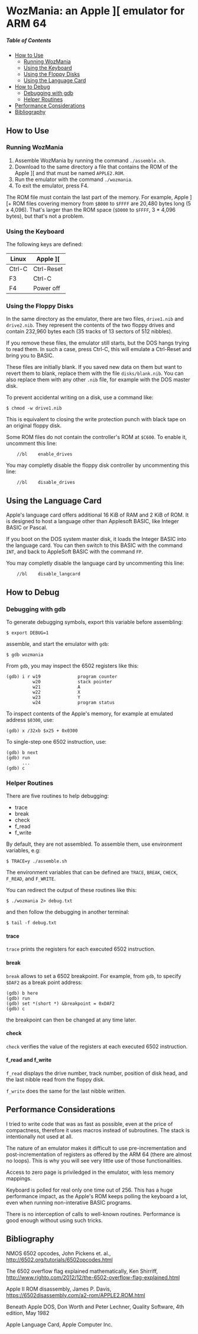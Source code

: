 # WozMania: an Apple ][ emulator for ARM 64

##### Table of Contents

 * [How to Use](#use)
    * [Running WozMania](#run)
    * [Using the Keyboard](#keyboard)
    * [Using the Floppy Disks](#floppy)
    * [Using the Language Card](#language)
 * [How to Debug](#debug)
    * [Debugging with gdb](#gdb)
    * [Helper Routines](#helpers)
 * [Performance Considerations](#performance)
 * [Bibliography](#biblio)


<a name="use"/>

## How to Use


<a name="run"/>

### Running WozMania

1. Assemble WozMania by running the command `./assemble.sh`.
2. Download to the same directory a file that contains the
   ROM of the Apple ]\[ and that must be named `APPLE2.ROM`.
3. Run the emulator with the command `./wozmania`.
4. To exit the emulator, press F4.

The ROM file must contain the last part of the memory. For example,
Apple ]\[+ ROM files covering memory from `$B000` to `$FFFF` are
20,480 bytes long (5 x 4,096). That's larger than the ROM space
(`$D000` to `$FFFF`, 3 * 4,096 bytes), but that's not a problem.


<a name="keyboard"/>

### Using the Keyboard

The following keys are defined:

| Linux  | Apple ]\[  |
| ------ | ---------- |
| Ctrl-C | Ctrl-Reset |
| F3     | Ctrl-C     |
| F4     | Power off  |


<a name="floppy"/>

### Using the Floppy Disks

In the same directory as the emulator, there are two files, `drive1.nib`
and `drive2.nib`. They represent the contents of the two floppy drives
and contain 232,960 bytes each (35 tracks of 13 sectors of 512 nibbles).

If you remove these files, the emulator still starts, but the DOS hangs
trying to read them. In such a case, press Ctrl-C, this will emulate
a Ctrl-Reset and bring you to BASIC.

These files are initially blank. If you saved new data on them but want
to revert them to blank, replace them with the file `disks/blank.nib`.
You can also replace them with any other `.nib` file, for example with
the DOS master disk.

To prevent accidental writing on a disk, use a command like:
```
$ chmod -w drive1.nib
```
This is equivalent to closing the write protection punch with black
tape on an original floppy disk.

Some ROM files do not contain the controller's ROM at `$C600`.
To enable it, uncomment this line:
```
	//bl	enable_drives
```

You may completly disable the floppy disk controller by uncommenting
this line:
```
	//bl	disable_drives
```


<a name="language"/>

## Using the Language Card

Apple's language card offers additional 16 KiB of RAM and 2 KiB of ROM.
It is designed to host a language other than Applesoft BASIC,
like Integer BASIC or Pascal.

If you boot on the DOS system master disk, it loads the Integer BASIC
into the language card. You can then switch to this BASIC with the
command `INT`, and back to AppleSoft BASIC with the command `FP`.

You may completly disable the language card by uncommenting this line:
```
	//bl	disable_langcard
```


<a name="debug"/>

## How to Debug


<a name="gdb"/>

### Debugging with gdb

To generate debugging symbols, export this variable before assembling:
```
$ export DEBUG=1
```
assemble, and start the emulator with `gdb`:
```
$ gdb wozmania
```

From `gdb`, you may inspect the 6502 registers like this:
```
(gdb) i r w19              program counter
          w20              stack pointer
          w21              A
          w22              X
          w23              Y
          w24              program status
```

To inspect contents of the Apple's memory, for example at emulated
address `$0300`, use:
```
(gdb) x /32xb $x25 + 0x0300
```

To single-step one 6502 instruction, use:
```
(gdb) b next
(gdb) run
      ...
(gdb) c
```


<a name="helpers"/>

### Helper Routines

There are five routines to help debugging:

* trace
* break
* check
* f_read
* f_write

By default, they are not assembled. To assemble them, use
environment variables, e.g:
```
$ TRACE=y ./assemble.sh
```

The environment variables that can be defined are
`TRACE`, `BREAK`, `CHECK`, `F_READ`, and `F_WRITE`.

You can redirect the output of these routines like this:
```
$ ./wozmania 2> debug.txt
```
and then follow the debugging in another terminal:
```
$ tail -f debug.txt
```

#### trace

`trace` prints the registers for each executed 6502 instruction.

#### break

`break` allows to set a 6502 breakpoint. For example, from `gdb`, to specify
`$DAF2` as a break point address:
```
(gdb) b here
(gdb) run
(gdb) set *(short *) &breakpoint = 0xDAF2
(gdb) c
```
the breakpoint can then be changed at any time later.

#### check

`check` verifies the value of the registers at each executed 6502 instruction.

#### f_read and f_write

`f_read` displays the drive number, track number, position of disk head,
and the last nibble read from the floppy disk.

`f_write` does the same for the last nibble written.


<a name="performance"/>

## Performance Considerations

I tried to write code that was as fast as possible, even at the price of compactness,
therefore it uses macros instead of subroutines. The stack is intentionally not used
at all.

The nature of an emulator makes it difficult to use pre-incrementation and
post-incrementation of registers as offered by the ARM 64 (there are almost no loops).
This is why you will see very little use of those functionalities.

Access to zero page is priviledged in the emulator, with less memory mappings.

Keyboard is polled for real only one time out of 256. This has a huge performance
impact, as the Apple's ROM keeps polling the keyboard a lot, even when running
non-interative BASIC programs.

There is no interception of calls to well-known routines. Performance is good enough
without using such tricks.


<a name="biblio"/>

## Bibliography

NMOS 6502 opcodes,
John Pickens et. al.,
http://6502.org/tutorials/6502opcodes.html

The 6502 overflow flag explained mathematically,
Ken Shirriff,
http://www.righto.com/2012/12/the-6502-overflow-flag-explained.html

Apple II ROM disassembly,
James P. Davis,
https://6502disassembly.com/a2-rom/APPLE2.ROM.html

Beneath Apple DOS,
Don Worth and Peter Lechner,
Quality Software, 4th edition, May 1982

Apple Language Card,
Apple Computer Inc.
